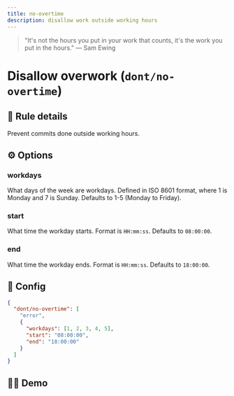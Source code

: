 ```yaml
---
title: no-overtime
description: disallow work outside working hours
---
```


<script setup lang="ts">
import CodeEditor from '../../.vitepress/theme/components/code-editor.vue';
import {ruleName, presetConfigs, initialText, fakeLint} from '../../src/sample-code/no-overtime.js';
</script>

> "It's not the hours you put in your work that counts, it's the work you put in the hours." — Sam Ewing

# Disallow overwork (`dont/no-overtime`)

<!-- end auto-generated rule header -->

## 📖 Rule details

Prevent commits done outside working hours.

## ⚙️ Options

### workdays

What days of the week are workdays. Defined in ISO 8601 format, where 1 is Monday and 7 is Sunday. Defaults to 1-5 (Monday to Friday).

### start

What time the workday starts. Format is `HH:mm:ss`. Defaults to `08:00:00`.

### end

What time the workday ends. Format is `HH:mm:ss`. Defaults to `18:00:00`.

## 🔧 Config

```json
{
  "dont/no-overtime": [
    "error",
    {
      "workdays": [1, 2, 3, 4, 5],
      "start": "08:00:00",
      "end": "18:00:00"
    }
  ]
}
```

## 🧑‍💻 Demo

<CodeEditor :rule="ruleName" :text="initialText" :presetConfigs="presetConfigs" />
